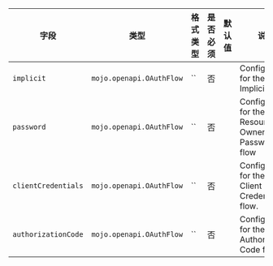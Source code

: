 | 字段 | 类型 | 格式类型 | 是否必须 | 默认值 | 说明 |
|---|---|---|---|---|---|
| `implicit` | `mojo.openapi.OAuthFlow` | `` | 否 |  | Configuration for the OAuth Implicit flow |
| `password` | `mojo.openapi.OAuthFlow` | `` | 否 |  | Configuration for the OAuth Resource Owner Password flow |
| `clientCredentials` | `mojo.openapi.OAuthFlow` | `` | 否 |  | Configuration for the OAuth Client Credentials flow. |
| `authorizationCode` | `mojo.openapi.OAuthFlow` | `` | 否 |  | Configuration for the OAuth Authorization Code flow. |
